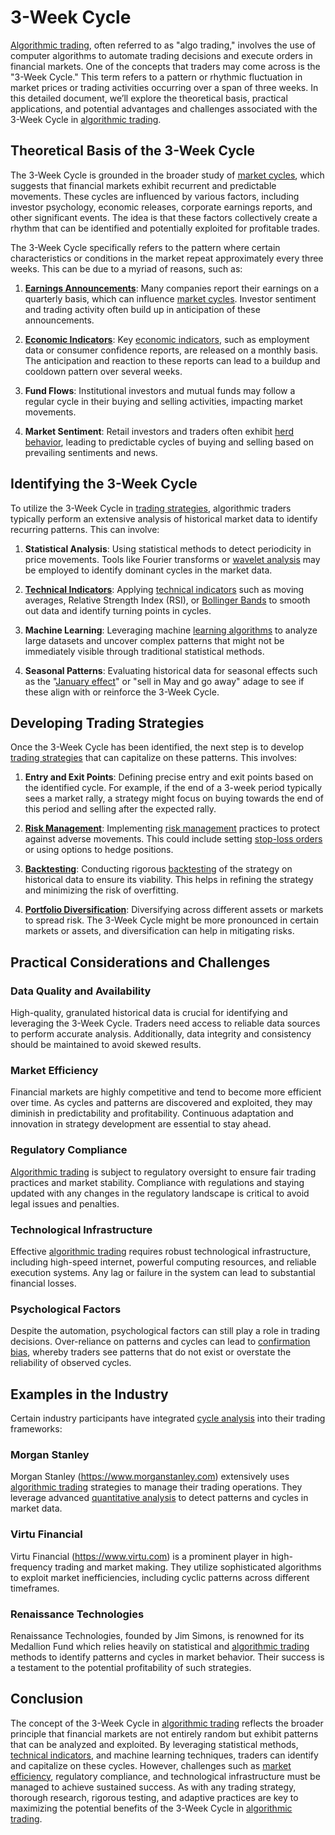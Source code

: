 # 3-Week Cycle

[Algorithmic trading](../a/algorithmic_trading.md), often referred to as "algo trading," involves the use of computer algorithms to automate trading decisions and execute orders in financial markets. One of the concepts that traders may come across is the "3-Week Cycle." This term refers to a pattern or rhythmic fluctuation in market prices or trading activities occurring over a span of three weeks. In this detailed document, we’ll explore the theoretical basis, practical applications, and potential advantages and challenges associated with the 3-Week Cycle in [algorithmic trading](../a/algorithmic_trading.md).

## Theoretical Basis of the 3-Week Cycle

The 3-Week Cycle is grounded in the broader study of [market cycles](../m/market_cycles.md), which suggests that financial markets exhibit recurrent and predictable movements. These cycles are influenced by various factors, including investor psychology, economic releases, corporate earnings reports, and other significant events. The idea is that these factors collectively create a rhythm that can be identified and potentially exploited for profitable trades.

The 3-Week Cycle specifically refers to the pattern where certain characteristics or conditions in the market repeat approximately every three weeks. This can be due to a myriad of reasons, such as:

1. **[Earnings Announcements](../e/earnings_announcements.md)**: Many companies report their earnings on a quarterly basis, which can influence [market cycles](../m/market_cycles.md). Investor sentiment and trading activity often build up in anticipation of these announcements.
   
2. **[Economic Indicators](../e/economic_indicators.md)**: Key [economic indicators](../e/economic_indicators.md), such as employment data or consumer confidence reports, are released on a monthly basis. The anticipation and reaction to these reports can lead to a buildup and cooldown pattern over several weeks.

3. **Fund Flows**: Institutional investors and mutual funds may follow a regular cycle in their buying and selling activities, impacting market movements.

4. **Market Sentiment**: Retail investors and traders often exhibit [herd behavior](../h/herd_behavior_in_trading.md), leading to predictable cycles of buying and selling based on prevailing sentiments and news.

## Identifying the 3-Week Cycle

To utilize the 3-Week Cycle in [trading strategies](../t/trading_strategies.md), algorithmic traders typically perform an extensive analysis of historical market data to identify recurring patterns. This can involve:

1. **Statistical Analysis**: Using statistical methods to detect periodicity in price movements. Tools like Fourier transforms or [wavelet analysis](../w/wavelet_analysis.md) may be employed to identify dominant cycles in the market data.

2. **[Technical Indicators](../t/technical_indicators.md)**: Applying [technical indicators](../t/technical_indicators.md) such as moving averages, Relative Strength Index (RSI), or [Bollinger Bands](../b/bollinger_bands.md) to smooth out data and identify turning points in cycles.

3. **Machine Learning**: Leveraging machine [learning algorithms](../l/learning_algorithms_in_trading.md) to analyze large datasets and uncover complex patterns that might not be immediately visible through traditional statistical methods.

4. **Seasonal Patterns**: Evaluating historical data for seasonal effects such as the "[January effect](../j/january_effect.md)" or "sell in May and go away" adage to see if these align with or reinforce the 3-Week Cycle.

## Developing Trading Strategies

Once the 3-Week Cycle has been identified, the next step is to develop [trading strategies](../t/trading_strategies.md) that can capitalize on these patterns. This involves:

1. **Entry and Exit Points**: Defining precise entry and exit points based on the identified cycle. For example, if the end of a 3-week period typically sees a market rally, a strategy might focus on buying towards the end of this period and selling after the expected rally.

2. **[Risk Management](../r/risk_management.md)**: Implementing [risk management](../r/risk_management.md) practices to protect against adverse movements. This could include setting [stop-loss orders](../s/stop-loss_orders.md) or using options to hedge positions.

3. **[Backtesting](../b/backtesting.md)**: Conducting rigorous [backtesting](../b/backtesting.md) of the strategy on historical data to ensure its viability. This helps in refining the strategy and minimizing the risk of overfitting.

4. **[Portfolio Diversification](../p/portfolio_diversification.md)**: Diversifying across different assets or markets to spread risk. The 3-Week Cycle might be more pronounced in certain markets or assets, and diversification can help in mitigating risks.

## Practical Considerations and Challenges

### Data Quality and Availability

High-quality, granulated historical data is crucial for identifying and leveraging the 3-Week Cycle. Traders need access to reliable data sources to perform accurate analysis. Additionally, data integrity and consistency should be maintained to avoid skewed results.

### Market Efficiency

Financial markets are highly competitive and tend to become more efficient over time. As cycles and patterns are discovered and exploited, they may diminish in predictability and profitability. Continuous adaptation and innovation in strategy development are essential to stay ahead.

### Regulatory Compliance

[Algorithmic trading](../a/algorithmic_trading.md) is subject to regulatory oversight to ensure fair trading practices and market stability. Compliance with regulations and staying updated with any changes in the regulatory landscape is critical to avoid legal issues and penalties.

### Technological Infrastructure

Effective [algorithmic trading](../a/algorithmic_trading.md) requires robust technological infrastructure, including high-speed internet, powerful computing resources, and reliable execution systems. Any lag or failure in the system can lead to substantial financial losses.

### Psychological Factors

Despite the automation, psychological factors can still play a role in trading decisions. Over-reliance on patterns and cycles can lead to [confirmation bias](../c/confirmation_bias.md), whereby traders see patterns that do not exist or overstate the reliability of observed cycles.

## Examples in the Industry

Certain industry participants have integrated [cycle analysis](../c/cycle_analysis.md) into their trading frameworks:

### Morgan Stanley

Morgan Stanley (https://www.morganstanley.com) extensively uses [algorithmic trading](../a/algorithmic_trading.md) strategies to manage their trading operations. They leverage advanced [quantitative analysis](../q/quantitative_analysis.md) to detect patterns and cycles in market data.

### Virtu Financial

Virtu Financial (https://www.virtu.com) is a prominent player in high-frequency trading and market making. They utilize sophisticated algorithms to exploit market inefficiencies, including cyclic patterns across different timeframes.

### Renaissance Technologies

Renaissance Technologies, founded by Jim Simons, is renowned for its Medallion Fund which relies heavily on statistical and [algorithmic trading](../a/algorithmic_trading.md) methods to identify patterns and cycles in market behavior. Their success is a testament to the potential profitability of such strategies.

## Conclusion

The concept of the 3-Week Cycle in [algorithmic trading](../a/algorithmic_trading.md) reflects the broader principle that financial markets are not entirely random but exhibit patterns that can be analyzed and exploited. By leveraging statistical methods, [technical indicators](../t/technical_indicators.md), and machine learning techniques, traders can identify and capitalize on these cycles. However, challenges such as [market efficiency](../m/market_efficiency.md), regulatory compliance, and technological infrastructure must be managed to achieve sustained success. As with any trading strategy, thorough research, rigorous testing, and adaptive practices are key to maximizing the potential benefits of the 3-Week Cycle in [algorithmic trading](../a/algorithmic_trading.md).